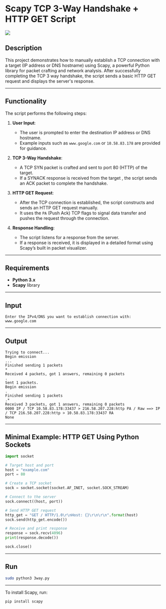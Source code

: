 # Scapy TCP 3-Way Handshake + HTTP GET Script
![](https://upload.wikimedia.org/wikipedia/commons/f/f0/Three-way-handshake-example.gif?20130203155226)
## Description

This project demonstrates how to manually establish a TCP connection with a target (IP address or DNS hostname) using Scapy, a powerful Python library for packet crafting and network analysis. After successfully completing the TCP 3 way handshake, the script sends a basic HTTP GET request and displays the server's response.

---

## Functionality

The script performs the following steps:

1. **User Input**:
   - The user is prompted to enter the destination IP address or DNS hostname.
   - Example inputs such as `www.google.com` or `10.58.83.178` are provided for guidance.

2. **TCP 3-Way Handshake**:
   - A TCP SYN packet is crafted and sent to port 80 (HTTP) of the target.
   - If a SYNACK response is received from the target , the script sends an ACK packet to complete the handshake.

3. **HTTP GET Request**:
   - After the TCP connection is established, the script constructs and sends an HTTP GET request manually.
   - It uses the `PA` (Push Ack) TCP flags to signal data transfer and pushes the request through the connection.

4. **Response Handling**:
   - The script listens for a response from the server.
   - If a response is received, it is displayed in a detailed format using Scapy’s built in packet visualizer.

---

## Requirements

- **Python 3.x**
- **Scapy** library
---
## Input
````
Enter the IPv4/DNS you want to establish connection with: www.google.com
````
---
## Output
```
Trying to connect...
Begin emission
...
Finished sending 1 packets
*
Received 4 packets, got 1 answers, remaining 0 packets
.
Sent 1 packets.
Begin emission
.
Finished sending 1 packets
.*
Received 3 packets, got 1 answers, remaining 0 packets
0000 IP / TCP 10.58.83.178:33437 > 216.58.207.228:http PA / Raw ==> IP / TCP 216.58.207.228:http > 10.58.83.178:33437 RA
None
```
---
##  Minimal Example: HTTP GET Using Python Sockets

```python
import socket

# Target host and port
host = "example.com"
port = 80

# Create a TCP socket
sock = socket.socket(socket.AF_INET, socket.SOCK_STREAM)

# Connect to the server
sock.connect((host, port))

# Send HTTP GET request
http_get = "GET / HTTP/1.0\r\nHost: {}\r\n\r\n".format(host)
sock.send(http_get.encode())

# Receive and print response
response = sock.recv(4096)
print(response.decode())

sock.close()
```
---
## Run
```bash
sudo python3 3way.py
```
---
To install Scapy, run:
```bash
pip install scapy
